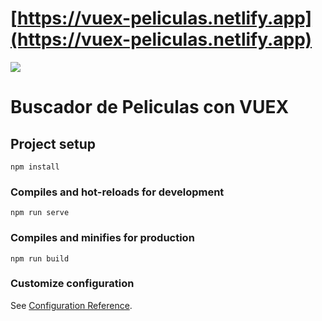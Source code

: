 # [https://vuex-peliculas.netlify.app](https://vuex-peliculas.netlify.app)

![](https://user-images.githubusercontent.com/68760595/128256013-e3a2e7fe-f5b7-4bf4-9f49-997f953caf2b.PNG)

# Buscador de Peliculas con VUEX

## Project setup

```
npm install
```

### Compiles and hot-reloads for development

```
npm run serve
```

### Compiles and minifies for production

```
npm run build
```

### Customize configuration

See [Configuration Reference](https://cli.vuejs.org/config/).
